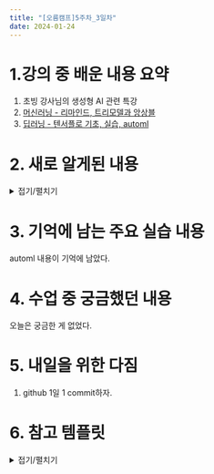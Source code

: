 ```yaml
---
title: "[오름캠프]5주차_3일차"
date: 2024-01-24
---
```


# 1.강의 중 배운 내용 요약  

1. 초빙 강사님의 생성형 AI 관련 특강
2. [머신러닝 - 리마인드, 트리모델과 앙상블](https://colab.research.google.com/drive/1OmPWMWvZvnMfWcgoKNtlaee9TpD_LVYH?usp=sharing)
3. [딥러닝 - 텐서플로 기초, 실습, automl](https://colab.research.google.com/drive/12BV1tcwbRHQLEEchYWDo-IYNajiX-P97?usp=sharing)

# 2. 새로 알게된 내용

<details close>
<summary>접기/펼치기</summary>
<div markdown="1">

1. 회귀문제를 분류처럼 사용하는 방법
    : 회귀 -> 분류 0원 ~ 5천만원 -> 집값이 낮다 / 5천 ~ 1억 집값 높다. -> 분류

    ```python
    ## 6.5점을 기준으로 좋은 와인과 나쁜 와인을 구분하겠다고 선언
    bins = (2, 6.5, 8)
    group_names = ['bad', 'good']
    wine['quality'] = pd.cut(wine['quality'], bins = bins, labels = group_names)

    ## Good/Bad는 인식할 수 없음. 따라서 이를 인식할 수 있도록 Label Encoding을 실시

    label_quality = LabelEncoder()
    wine['quality'] = label_quality.fit_transform(wine['quality'])
    ```

2. 독립변수와 종속변수 분할 및 학습

    ```python
    ##종속변수와 독립변수를 나누어주는 작업
    x = wine.drop('quality', axis = 1)
    y = wine['quality']

    ## 변수별로 Train과 Test 쓸 데이터 셋을 분류x
    x_train, x_test, y_train, y_test = train_test_split(x, y, test_size = 0.2, random_state = 42)


    ## 측정 지표의 표준화.
    sc = StandardScaler()
    x_train = sc.fit_transform(x_train)
    x_test = sc.fit_transform(x_test)
    ```

    ```python
    ## 로지스틱 회귀
    model = LogisticRegression()
    model.fit(x_train, y_train)
    y_pred = model.predict(x_test)
    print(classification_report(y_test, y_pred))

    print("Accuracy:", metrics.accuracy_score(y_test, y_pred))
    print("Precision:", metrics.precision_score(y_test, y_pred))
    print("Recall:", metrics.recall_score(y_test, y_pred))
    ```

    ```python
    ## SVC
    model_svc = SVC()
    model_svc.fit(x_train, y_train)
    y_pred_svc = model_svc.predict(x_test)
    print(classification_report(y_test, y_pred_svc))

    print("Accuracy:", metrics.accuracy_score(y_test, y_pred_svc))
    print("Precision:", metrics.precision_score(y_test, y_pred_svc))
    print("Recall:", metrics.recall_score(y_test, y_pred_svc))

    # 결과적으로 보면 어떤 알고리즘이든 사용되는 과정은 같다. 
    # 1. 알고리즘 불러오기
    # 2. fit
    # 3. 예측
    # 4. 리포트 내기

    # 그렇다면 여러 알고리즘을 비교할 때 이 과정을 전부 자동화하면 어떨까?
    ```

3. 결정트리(DecisionTree)

    - 기본형태 : 결정트리의 구조는 if, else 논리로 결정이 가지가 쳐진 나무형태이다.

    - 구성 : 규칙 노드, 리프 노드, 서브 트리

    - 유의점 : 데이터 양이 많으면 분석하기 좋으나 너무 많은 결정 트리 가지는 과적합을 잃으킨다.

    - 결정트리 읽는 순서 : 조건, 불순도, 총 샘플 수, 클래스 별 샘플 수

    - 여기서 주목해야할 부분은 불순도이다. 정확히는 지니 불순도이다.

    - 지니불순도 = 1- (타겟이 아닌 클래스[음성 클래스(label 값 = 0), 나쁜 와인] 비율의 제곱 + 타겟 클래스[양성 클래스(label 값 = 1), 좋은 와인] 비율의 제곱)

    - 이 지니 분순도를 통해 가지치기가 진행된다.

4. 앙상블 

    - 설명 : 다굴 앞에서는 장사가 없다는 말이 있다. 앙상블이 딱 그런 거라고 생각하면된다. 여러 알고리즘을 이용해서 성능이 좋은 한 알고리즘보다 더 좋은 성능을 낸다.

    - 앙상블의 종류 : 보팅, 배깅, 부스팅

        - 보팅 : 투표(기준: 다수결 또는 가중치) => 투표 많이 받은 것을 기준으로 계산

        - 배깅 : 결정트리를 여러 개 만듬. 즉, 각기 다른 전략을 가진 결정 트리 여러 개가 서로 전략을 합쳐서 최종 결론을 내림.

        - 부스팅 : 오답노트 이용과 같음. 즉, 틀린 부부만 가지고 학습하여 오류를 줄임.

        - 스태킹(일단 어렵고 잘 안 쓰여 내용 포함 x)

5. 텐서플로

    - 설명
        - 딥러닝 프레임워크 중 하나인 tensorflow는 그 이름같이 입력을 텐서로 받는다. 
        - 내부에는 keras도 들어있어서 keras를 통해 쉽게 모델의 층을 쌓을 수 있다.
        - 모델에 옵션을 넣는 것도 compile 시 입력형태에 맞게 loss 옵션과 optimizer를 잘 고르면 돼서 편리하다.
        - 그 이후는 학습, 평가의 과정을 거친다.
        - 단, 프레임워크를 이용하다보니 그 과정에서 사용되는 코드가 간결하다.
    
6. 정규화(Normalization)
    - 설명
        - 딥러닝 기초 문제를 다루다보면 굳이 입력받은 데이터를 255로 나누는 걸 볼 수 있다. 
        - 아 이미지 데이터에는 그냥 255를 나누는 거구나 할 수 있는 데, 그게 아니다.
        - 일단 컴퓨터의 연산을 생각해보자. 컴퓨터는 0,1 이라는 이진연산을 한다. 그렇기 때문에 컴퓨터에게 적절한 범위란 0~1사이인 것이다.
        - 그런데, 이미지의 각 픽셀이 가질 수 있는 rgb의 값을 보니 그 범위가 0~255다.
        - 저 범위의 값을 그대로 넣으면 컴퓨터에겐 너무 범위가 넓게 된다.
        - 그렇기에 rgb의 최대값이 255라는 점을 근거로 입력된 값에 255를 나누면 그 범위는 0~1사이로 좁혀진다.
    - 필요성
        - 현실로 치면 화살 과녁의 가장자리를 맞추다 점차 중앙을 맞추는 컴퓨터에게 범위가 최소로 맞춰진 과녁을 주는 셈이다. 그렇다면 기존 과녁보다 훨씬 작은 과녁에서 중앙을 금방 맞출 수 있을 것이다.
        - 앞에서 언급한 손실함수를 이용해 설명해도 마찬가지라 볼 수 있다.
        - 딥러닝 모델의 학습이란 최소의 손실(실제값과 예측갑의 오차)값을 갖게 하는 최적의 값을 찾는 과정이다. 이 과정에서 손실함수와 옵티마이저를 통해 손실이 최저가 되는 지점에 수렴해가는 데, 정규화가 되지 않은 데이터에서는 그 범위가 너무 넓어서 최저점에 수렴해가는 시간이 굉장히 길다. 화살을 쏘면 무조건 맞추긴 하는 데, 과녁 바깥에서 과녁 중앙에 수렴하는 시간이 그 범위만큼 오래걸린다는 거다.
        - 물론 손실을 최저로 만드는 학습시간을 줄이기 위해 학습률을 높일 수는 있으나, 과도한 학습률 증가는 발산으로 이루어질 수 있다. 사람마냥 집중력이 떨어져 과녁 바깥을 맞추게 되는 것이다.  
        - 반면, 정규화를 하면 그 범위는 0~1 사이가 되므로, 손실함수가 최저점에 훨씬 빠르게 수렴하게 된다. 그러다 보니 학습률을 크게 건드리지 않고도 학습을 안정적으로 진행시킬 수 있다.

8. AutoMl
    - 설명
        - 방금 텐서플로 같은 딥러닝 프레임워크로 딥러닝 모델을 평가까지 완료했다고 가정하자.
        - 그런데 방금 사용한 모델이 최고일 수는 없기 때문에 결국 이 모델 저 모델을 돌리게 된다.
        - 이 반복이 필요한 작업을 자동화할 수 없을까하는 고민이 생기게 되는 데, 이 고민을 automl이 해결해준다.
        - 딥러닝도 머신러닝과 마찬가지로 사소해보이는 하이퍼파라미터 하나로도 성능 향상의 여지가 있기 때문에 사람은 이것까지 직접 손을 봐야한다. 하지만 automl은 이것까지 대신해준다.
        - 최소한의 설정으로 할 수 있는 비교는 automl이 다 해주는 것이다.
    - 유의점
        - automl이 실무에도 쓰인다고 하지만, 역시 맹신할 수는 없기 때문에 참고용으로 주로 쓰인다고 한다.
        
9. EDA와 딥러닝 프레임워크의 필요성
    - 설명
        - automl이 이렇게도 편하면 왜 앞에서 EDA도 직접해보고 텐서플로도 직접 다 써보는 고생을 했을까?
        - 일단 EDA의 경우 컴퓨터가 사람처럼 되기 전까지는 사람만이 할 수 있기 때문이다. 
        - Good Input Good Output이라는 말이 있듯이 데이터를 좋게 만들어줘야 좋은 결과가 나올 수 있다. 그러려면 EDA는 반드시 필요하다.
        - 그리고 보통 수집된 데이터들은 캐글이나 이런 곳에 올라오는 그런 정제된 데이터가 아닌 더럽다 싶을정도로 손을 많이 봐야하는 경우도 있다.
        - 그 다음으로 딥러닝 프레임워크의 경우에는 현재 존재하고 있는 모델만으로는 한계가 있어서 모델을 수정하거나 새로 모델을 만들어야 할 필요가 있기에 직접 써봐야 한다. 그리고 만일 유행하는 딥러닝 모델이 있다면 그 모델을 빠르게 이해하고 구현해서 서비스에 접목시킬 필요가 있다. 이를 위해 필요한 최소한의 조건이 딥러닝 프레임워크에 대한 이해이다.

</div>
</details>


# 3. 기억에 남는 주요 실습 내용

automl 내용이 기억에 남았다.

# 4. 수업 중 궁금했던 내용
오늘은 궁금한 게 없었다. 

# 5. 내일을 위한 다짐
1. github 1일 1 commit하자.

# 6. 참고 템플릿

<details close>
<summary>접기/펼치기</summary>
<div markdown="1">
    
    [오늘 강의 요약 정리] - 오늘 어떤 것을 배웠나요?

    [오늘의 발견] - 오늘 배웠던 것 중에 처음 알았던 것은 어떤 것이 있었나요?

    [오늘의 실습] - 실습때 했던 코드를 첨부하는 것을 추천드립니다.

    [오늘의 질문] - 이해가 가지 않았다던가? 추가적으로 궁금한 것을 정리해보세요.

    [오늘의 복습] - 남은 시간 동안 어떻게 복습할 것인지?

    [내일을 위한 다짐] - 개인적인 피드백을 적어보고, 중간에 마음이 꺾이지 않기 위해 나의 다짐을 적어보고, 오늘을 정리해봅시다.

</div>
</details>

